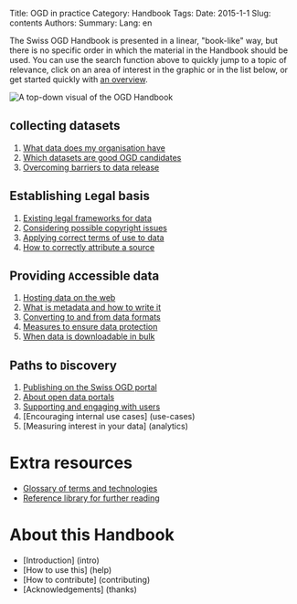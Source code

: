 Title: OGD in practice
Category: Handbook
Tags:
Date: 2015-1-1
Slug: contents
Authors:
Summary:
Lang: en

The Swiss OGD Handbook is presented in a linear, "book-like" way, but there is no specific order in which the material in the Handbook should be used. You can use the search function above to quickly jump to a topic of relevance, click on an area of interest in the graphic or in the list below, or get started quickly with [an overview](intro).

![A top-down visual of the OGD Handbook](/images/splash-2015-11-04.png)

## ``C``ollecting datasets

1. [What data does my organisation have](inventory)
2. [Which datasets are good OGD candidates](criteria)
3. [Overcoming barriers to data release](barriers)

## Establishing ``L``egal basis

1. [Existing legal frameworks for data](legal)
2. [Considering possible copyright issues](copyright)
3. [Applying correct terms of use to data](terms)
4. [How to correctly attribute a source](attribution)

## Providing ``A``ccessible data

1. [Hosting data on the web](hosting)
2. [What is metadata and how to write it](metadata)
3. [Converting to and from data formats](formats)
4. [Measures to ensure data protection](privacy)
5. [When data is downloadable in bulk](bulk)

## Paths to ``D``iscovery

1. [Publishing on the Swiss OGD portal](ch-ogd)
2. [About open data portals](ogd-portals)
3. [Supporting and engaging with users](support)
4. [Encouraging internal use cases] (use-cases)
5. [Measuring interest in your data] (analytics)

# Extra resources

- [Glossary of terms and technologies](glossary)
- [Reference library for further reading](library/references)

# About this Handbook

- [Introduction] (intro)
- [How to use this] (help)
- [How to contribute] (contributing)
- [Acknowledgements] (thanks)
